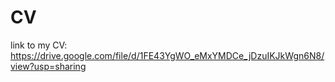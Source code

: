 # CV

link to my CV: https://drive.google.com/file/d/1FE43YgWO_eMxYMDCe_jDzuIKJkWgn6N8/view?usp=sharing